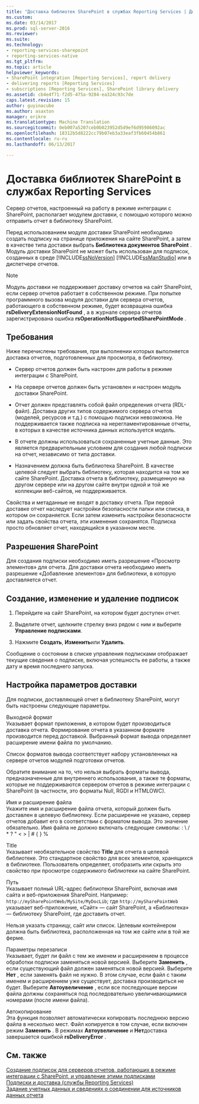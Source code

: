 ```yaml
---
title: "Доставка библиотек SharePoint в службах Reporting Services | Документы Microsoft"
ms.custom: 
ms.date: 03/14/2017
ms.prod: sql-server-2016
ms.reviewer: 
ms.suite: 
ms.technology:
- reporting-services-sharepoint
- reporting-services-native
ms.tgt_pltfrm: 
ms.topic: article
helpviewer_keywords:
- SharePoint integration [Reporting Services], report delivery
- delivering reports [Reporting Services]
- subscriptions [Reporting Services], SharePoint library delivery
ms.assetid: cb4e4f71-f2d5-475a-9284-ea324c93c7de
caps.latest.revision: 15
author: guyinacube
ms.author: asaxton
manager: erikre
ms.translationtype: Machine Translation
ms.sourcegitcommit: 0eb007a5207ceb0b023952d5d9ef6d95986092ac
ms.openlocfilehash: 18312b5d8222cc79b07eb3a33eaf3fb60454b861
ms.contentlocale: ru-ru
ms.lasthandoff: 06/13/2017

---
```

# <a name="sharepoint-library-delivery-in-reporting-services"></a>Доставка библиотек SharePoint в службах Reporting Services
  Сервер отчетов, настроенный на работу в режиме интеграции с SharePoint, располагает модулем доставки, с помощью которого можно отправить отчет в библиотеку SharePoint.  
  
 Перед использованием модуля доставки SharePoint необходимо создать подписку на странице приложения на сайте SharePoint, а затем в качестве типа доставки выбрать **Библиотека документов SharePoint** . Модуль доставки SharePoint не может быть использован для подписок, созданных в среде [!INCLUDE[ssNoVersion](../../includes/ssnoversion-md.md)] [!INCLUDE[ssManStudio](../../includes/ssmanstudio-md.md)] или в диспетчере отчетов.  
  
> [!NOTE]  
>  Модуль доставки не поддерживает доставку отчетов на сайт SharePoint, если сервер отчетов работает в собственном режиме. При попытке программного вызова модуля доставки для сервера отчетов, работающего в собственном режиме, будет возвращена ошибка **rsDeliveryExtensionNotFound** , а в журнале сервера отчетов зарегистрирована ошибка **rsOperationNotSupportedSharePointMode** .  
  
## <a name="requirements"></a>Требования  
 Ниже перечислены требования, при выполнении которых выполняется доставка отчетов, подготовленных для просмотра, в библиотеку.  
  
-   Сервер отчетов должен быть настроен для работы в режиме интеграции с SharePoint.  
  
-   На сервере отчетов должен быть установлен и настроен модуль доставки SharePoint.  
  
-   Отчет должен представлять собой файл определения отчета (RDL-файл). Доставка других типов содержимого сервера отчетов (моделей, ресурсов и т.д.) с помощью подписки невозможна. Не поддерживается также подписка на нерегламентированные отчеты, в которых в качестве источника данных используется модель.  
  
-   В отчете должны использоваться сохраненные учетные данные. Это является предварительным условием для создания любой подписки на отчет, независимо от типа доставки.  
  
-   Назначением должна быть библиотека SharePoint. В качестве целевой следует выбрать библиотеку, которая находится на том же сайте SharePoint. Доставка отчета в библиотеку, размещенную на другом сервере или на другом сайте внутри одной и той же коллекции веб-сайтов, не поддерживается.  
  
 Свойства и метаданные не входят в доставку отчета. При первой доставке отчет наследует настройки безопасности папки или списка, в котором он сохраняется. Если затем изменить настройки безопасности или задать свойства отчета, эти изменения сохранятся. Подписка просто обновляет отчет, находящийся в указанном месте.  
  
## <a name="sharepoint-permissions"></a>Разрешения SharePoint  
 Для создания подписки необходимо иметь разрешение «Просмотр элементов» для отчета. Для доставки отчета необходимо иметь разрешение «Добавление элементов» для библиотеки, в которую доставляется отчет.  
  
## <a name="how-to-create-modify-and-delete-subscriptions"></a>Создание, изменение и удаление подписок  
  
1.  Перейдите на сайт SharePoint, на котором будет доступен отчет.  
  
2.  Выделите отчет, щелкните стрелку вниз рядом с ним и выберите **Управление подписками**.  
  
3.  Нажмите **Создать**, **Изменить**или **Удалить**.  
  
 Сообщение о состоянии в списке управления подписками отображает текущие сведения о подписке, включая успешность ее работы, а также дату и время последнего запуска.  
  
## <a name="setting-delivery-options"></a>Настройка параметров доставки  
 Для подписки, доставляющей отчет в библиотеку SharePoint, могут быть настроены следующие параметры.  
  
 Выходной формат  
 Указывает формат приложения, в котором будет производиться доставка отчета. Формирование отчета в указанном формате производится перед доставкой. Выбранный формат вывода определяет расширение имени файла по умолчанию.  
  
 Список форматов вывода соответствует набору установленных на сервере отчетов модулей подготовки отчетов.  
  
 Обратите внимание на то, что нельзя выбрать форматы вывода, предназначенные для внутреннего использования, а также те форматы, которые не поддерживаются сервером отчетов в режиме интеграции с SharePoint (в частности, это форматы Null, RGDI и HTMLOWC).  
  
 Имя и расширение файла  
 Укажите имя и расширение файла отчета, который должен быть доставлен в целевую библиотеку. Если расширение не указано, сервер отчетов добавит его в соответствии с форматом вывода. Это значение обязательно. Имя файла не должно включать следующие символы: : \ / * ? " < > | # { } %  
  
 Title  
 Указывает необязательное свойство **Title** для отчета в целевой библиотеке. Это стандартное свойство для всех элементов, хранящихся в библиотеке. Пользователь определяет, отобразить или скрыть это свойство при просмотре содержимого библиотеки на сайте SharePoint.  
  
 Путь  
 Указывает полный URL-адрес библиотеки SharePoint, включая имя сайта и веб-приложения SharePoint. Например: `http://mySharePointWeb/MySite/MyDocLib`; где `http://mySharePointWeb` указывает веб-приложение, «Сайт» — сайт SharePoint, а «Библиотека» — библиотеку SharePoint, где доставить отчет.  
  
 Нельзя указать страницу, сайт или список. Целевым контейнером должна быть библиотека, расположенная на том же сайте или в той же ферме.  
  
 Параметры перезаписи  
 Указывает, будет ли файл с тем же именем и расширением в процессе обработки подписки заменяться новой версией. Выберите **Заменить** , если существующий файл должен заменяться новой версией. Выберите **Нет** , если заменять файл не нужно. В этом случае, если файл с таким именем и расширением уже существует, доставка производиться не будет. Выберите **Автоувеличение** , если все последующие версии файла должны сохраняться под последовательно увеличивающимися номерами (после имени файла).  
  
 Автокопирование  
 Эта функция позволяет автоматически копировать последнюю версию файла в несколько мест. Файл копируется в том случае, если включен режим **Заменить** . В режимах **Автоувеличение** и **Нет**доставка завершается ошибкой **rsDeliveryError** .  
  
## <a name="see-also"></a>См. также  
 [Создание подписок для серверов отчетов, работающих в режиме интеграции с SharePoint, и управление этими подписками](../../reporting-services/subscriptions/create-and-manage-subscriptions-for-sharepoint-mode-report-servers.md)   
 [Подписки и доставка (службы Reporting Services)](../../reporting-services/subscriptions/subscriptions-and-delivery-reporting-services.md)   
 [Задание учетных данных и сведениях о соединении для источников данных отчета](../../reporting-services/report-data/specify-credential-and-connection-information-for-report-data-sources.md)  
  
  

